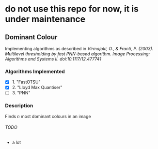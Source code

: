 # do not use this repo for now, it is under maintenance

## Dominant Colour
Implementing algorithms as described in *Virmajoki, O., & Franti, P. (2003). Multilevel thresholding by fast PNN-based algorithm. Image Processing: Algorithms and Systems II. doi:10.1117/12.477741*

### Algorithms Implemented
- [x] 1\. "FastOTSU"
- [x] 2\. "Lloyd Max Quantiser"
- [ ] 3\. "PNN"

### Description
Finds *n* most dominant colours in an image

###### TODO
- a lot